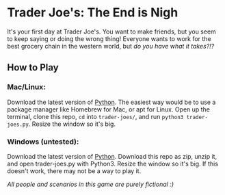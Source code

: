 # Trader Joe's: The End is Nigh
It's your first day at Trader Joe's. You want to make friends, but you seem to keep saying or doing the wrong thing!
Everyone wants to work for the best grocery chain in the western world, but *do you have what it takes?!?*

## How to Play
### Mac/Linux:
Download the latest version of [Python](https://www.python.org/downloads/). The easiest way would be to use a package manager like Homebrew for Mac, or apt for Linux. Open up the terminal, clone this repo, `cd` into `trader-joes/`, and run `python3 trader-joes.py`. Resize the window so it's big.

### Windows (untested):
Download the latest version of [Python](https://www.python.org/downloads/). Download this repo as zip, unzip it, and open trader-joes.py with Python3. Resize the window so it's big. If this doesn't work, there may not be a way to play it.

*All people and scenarios in this game are purely fictional :)*